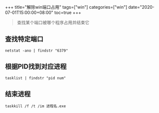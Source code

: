 +++
title="解除win端口占用"
tags=["win"]
categories=["win"]
date="2020-07-01T15:00:00+08:00"
toc=true
+++

> 查找某个端口被哪个程序占用并结束它

## 查找特定端口
```
netstat -ano | findstr "6379"
```

## 根据PID找到对应进程
```
tasklist | findstr "pid num"
```

## 结束进程
```
taskkill /f /t /im 进程名.exe
```

